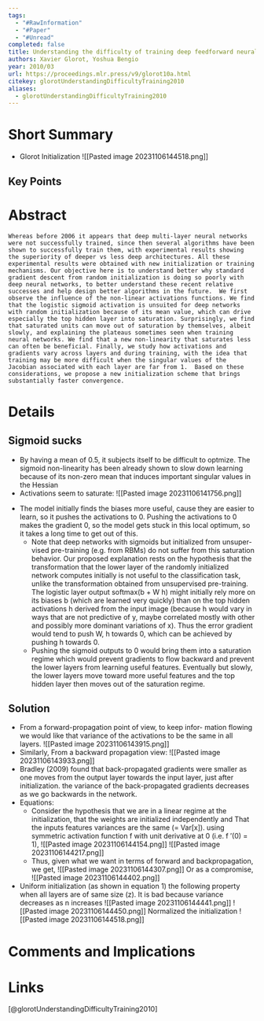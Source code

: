 ```yaml
---
tags:
  - "#RawInformation"
  - "#Paper"
  - "#Unread"
completed: false
title: Understanding the difficulty of training deep feedforward neural networks
authors: Xavier Glorot, Yoshua Bengio
year: 2010/03
url: https://proceedings.mlr.press/v9/glorot10a.html
citekey: glorotUnderstandingDifficultyTraining2010
aliases:
  - glorotUnderstandingDifficultyTraining2010
---
```


# Short Summary
* Glorot Initialization
![[Pasted image 20231106144518.png]]

## Key Points

# Abstract
```
Whereas before 2006 it appears that deep multi-layer neural networks were not successfully trained, since then several algorithms have been shown to successfully train them, with experimental results showing the superiority of deeper vs less deep architectures. All these experimental results were obtained with new initialization or training mechanisms. Our objective here is to understand better why standard gradient descent from random initialization is doing so poorly with deep neural networks, to better understand these recent relative successes and help design better algorithms in the future.  We first observe the influence of the non-linear activations functions. We find that the logistic sigmoid activation is unsuited for deep networks with random initialization because of its mean value, which can drive especially the top hidden layer into saturation. Surprisingly, we find that saturated units can move out of saturation by themselves, albeit slowly, and explaining the plateaus sometimes seen when training neural networks. We find that a new non-linearity that saturates less can often be beneficial. Finally, we study how activations and gradients vary across layers and during training, with the idea that training may be more difficult when the singular values of the Jacobian associated with each layer are far from 1.  Based on these considerations, we propose a new initialization scheme that brings substantially faster convergence.
```
# Details
## Sigmoid sucks
* By having a mean of 0.5, it subjects itself to be difficult to optmize. The sigmoid non-linearity has been already shown to slow down learning because of its non-zero mean that induces important singular values in the Hessian
* Activations seem to saturate:
  ![[Pasted image 20231106141756.png]]
- The model initially finds the biases more useful, cause they are easier to learn, so it pushes the activations to 0. Pushing the activations to 0 makes the gradient 0, so the model gets stuck in this local optimum, so it takes a long time to get out of this.
	- Note that deep networks with sigmoids but initialized from unsuper-vised pre-training (e.g. from RBMs) do not suffer from this saturation behavior. Our proposed explanation rests on the hypothesis that the transformation that the lower layer of the randomly initialized network computes initially is not useful to the classification task, unlike the transformation obtained from unsupervised pre-training. The logistic layer output softmax(b + W h) might initially rely more on its biases b (which are learned very quickly) than on the top hidden activations h derived from the input image (because h would vary in ways that are not predictive of y, maybe correlated mostly with other and possibly more dominant variations of x). Thus the error gradient would tend to push W, h towards 0, which can be achieved by pushing h towards 0.
	- Pushing the sigmoid outputs to 0 would bring them into a saturation regime which would prevent gradients to flow backward and prevent the lower layers from learning useful features. Eventually but slowly, the lower layers move toward more useful features and the top hidden layer then moves out of the saturation regime.
## Solution
- From a forward-propagation point of view, to keep infor- mation flowing we would like that variance of the activations to be the same in all layers.
  ![[Pasted image 20231106143915.png]]
- Similarly, From a backward propagation view:
![[Pasted image 20231106143933.png]]
- Bradley (2009) found that back-propagated gradients were smaller as one moves from the output layer towards the input layer, just after initialization. the variance of the back-propagated gradients decreases as we go backwards in the network.
- Equations: 
	- Consider the hypothesis that we are in a linear regime at the initialization, that the weights are initialized independently and That the inputs features variances are the same (= Var\[x\]). using symmetric activation function f with unit derivative at 0 (i.e. f ′(0) = 1),
![[Pasted image 20231106144154.png]]
![[Pasted image 20231106144217.png]]
	- Thus, given what we want in terms of forward and backpropagation, we get,
![[Pasted image 20231106144307.png]]
Or as a compromise,
![[Pasted image 20231106144402.png]]
- Uniform initialization (as shown in equation 1) the following property when all layers are of same size (z). It is bad because variance decreases as n increases
![[Pasted image 20231106144441.png]]
![[Pasted image 20231106144450.png]]
Normalized the initialization
![[Pasted image 20231106144518.png]]


# Comments and Implications

# Links
[@glorotUnderstandingDifficultyTraining2010]